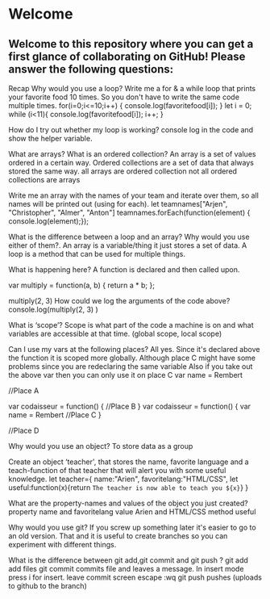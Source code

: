 # Welcome
## Welcome to this repository where you can get a first glance of collaborating on GitHub! Please answer the following questions:

Recap
Why would you use a loop? Write me a for & a while loop that prints your favorite food 10 times.
So you don't have to write the same code multiple times.
for(i=0;i<=10;i++)
  {
    console.log(favoritefood[i]);
  }
let i = 0;
while (i<11){
  console.log(favoritefood[i]);
  i++;
}

How do I try out whether my loop is working?
console log in the code and show the helper variable.

What are arrays? What is an ordered collection?
An array is a set of values ordered in a certain way. Ordered collections are a set
of data that always stored the same way.
all arrays are ordered collection not all ordered collections are arrays

Write me an array with the names of your team and iterate over them, so all names will be printed out (using for each).
let teamnames["Arjen", "Christopher", "Almer", "Anton"]
teamnames.forEach(function(element) {  console.log(element);});

What is the difference between a loop and an array? Why would you use either of them?.
An array is a variable/thing it just stores a set of data. A loop is a method that can be used for multiple
things.

What is happening here?
A function is declared and then called upon.

var multiply = function(a, b) {
  return a * b;
};

multiply(2, 3)
How could we log the arguments of the code above?
console.log(multiply(2, 3) )

What is ‘scope’?
Scope is what part of the code a machine is on and what variables are accessible
at that time. (global scope, local scope)

Can I use my vars at the following places?
All yes. Since it's declared above the function it is scoped more globally.
Although place C might have some problems since you are redeclaring the same variable
Also if you take out the above var then you can only use it on place C
var name = Rembert

//Place A

var codaisseur = function() {
  //Place B
}
var codaisseur = function() {
  var name = Rembert
  //Place C
}

//Place D

Why would you use an object?
To store data as a group

Create an object ‘teacher', that stores the name, favorite language and a teach-function of that teacher that will alert you with some useful knowledge.
let teacher={
  name:"Arien",
  favoritelang:"HTML/CSS",
  let useful:function(x){return `The teacher is now able to teach you ${x}`}
}

What are the property-names and values of the object you just created?
property name and favoritelang
value Arien and HTML/CSS
method useful

Why would you use git?
If you screw up something later it's easier to go to an old version. That and it is
useful to create branches so you can experiment with different things.

What is the difference between git add,git commit and git push ?
git add add files
git commit commits file and leaves a message. In insert mode press i for insert. leave commit screen escape :wq
git push pushes (uploads to github to the branch)

